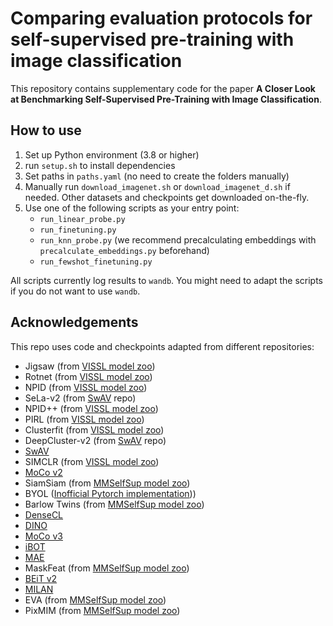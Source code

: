 # Comparing evaluation protocols for self-supervised pre-training with image classification

This repository contains supplementary code for the paper **A Closer Look at Benchmarking Self-Supervised Pre-Training with Image Classification**. 

## How to use

1. Set up Python environment (3.8 or higher)
2. run `setup.sh` to install dependencies
3. Set paths in `paths.yaml` (no need to create the folders manually)
4. Manually run `download_imagenet.sh` or `download_imagenet_d.sh` if needed. Other datasets and checkpoints get downloaded on-the-fly.
5. Use one of the following scripts as your entry point:
    - `run_linear_probe.py`
    - `run_finetuning.py`
    - `run_knn_probe.py` (we recommend precalculating embeddings with `precalculate_embeddings.py` beforehand)
    - `run_fewshot_finetuning.py`

All scripts currently log results to `wandb`. You might need to adapt the scripts if you do not want to use `wandb`.

## Acknowledgements

This repo uses code and checkpoints adapted from different repositories:

- Jigsaw (from [VISSL model zoo](https://github.com/facebookresearch/vissl/blob/main/MODEL_ZOO.md))
- Rotnet (from [VISSL model zoo](https://github.com/facebookresearch/vissl/blob/main/MODEL_ZOO.md))
- NPID (from [VISSL model zoo](https://github.com/facebookresearch/vissl/blob/main/MODEL_ZOO.md))
- SeLa-v2 (from [SwAV](https://github.com/facebookresearch/swav) repo)
- NPID++ (from [VISSL model zoo](https://github.com/facebookresearch/vissl/blob/main/MODEL_ZOO.md))
- PIRL (from [VISSL model zoo](https://github.com/facebookresearch/vissl/blob/main/MODEL_ZOO.md))
- Clusterfit (from [VISSL model zoo](https://github.com/facebookresearch/vissl/blob/main/MODEL_ZOO.md))
- DeepCluster-v2 (from [SwAV](https://github.com/facebookresearch/swav) repo)
- [SwAV](https://github.com/facebookresearch/swav)
- SIMCLR (from [VISSL model zoo](https://github.com/facebookresearch/vissl/blob/main/MODEL_ZOO.md))
- [MoCo v2](https://github.com/facebookresearch/moco)
- SiamSiam (from [MMSelfSup model zoo](https://mmselfsup.readthedocs.io/en/dev-1.x/model_zoo.html))
- BYOL ([Inofficial Pytorch implementation](https://github.com/yaox12/BYOL-PyTorch)))
- Barlow Twins (from [MMSelfSup model zoo](https://mmselfsup.readthedocs.io/en/dev-1.x/model_zoo.html))
- [DenseCL](https://github.com/WXinlong/DenseCL)
- [DINO](https://github.com/facebookresearch/dino)
- [MoCo v3](https://github.com/facebookresearch/moco-v3)
- [iBOT](https://github.com/bytedance/ibot)
- [MAE](https://github.com/facebookresearch/mae)
- MaskFeat (from [MMSelfSup model zoo](https://mmselfsup.readthedocs.io/en/dev-1.x/model_zoo.html))
- [BEiT v2](https://github.com/microsoft/unilm/tree/master/beit2)
- [MILAN](https://github.com/zejiangh/milan)
- EVA (from [MMSelfSup model zoo](https://mmselfsup.readthedocs.io/en/dev-1.x/model_zoo.html))
- PixMIM (from [MMSelfSup model zoo](https://mmselfsup.readthedocs.io/en/dev-1.x/model_zoo.html))
